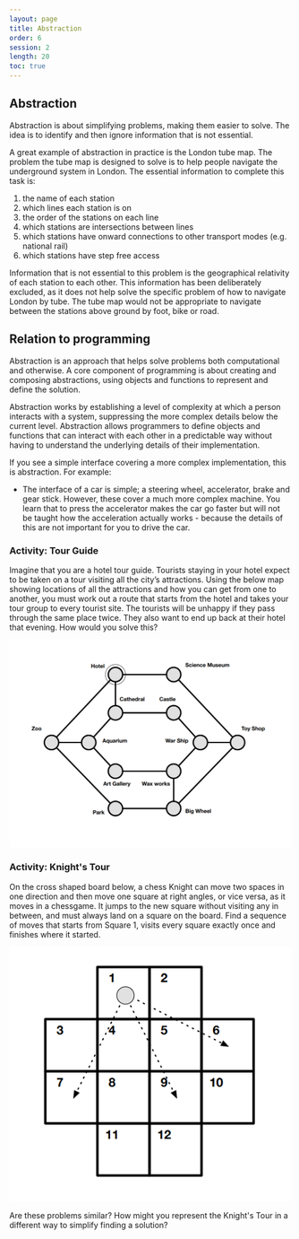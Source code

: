 ```yaml
---
layout: page
title: Abstraction
order: 6
session: 2
length: 20
toc: true
---
```


## Abstraction

Abstraction is about simplifying problems, making them easier to solve. The idea is to identify and then ignore information that is not essential.

A great example of abstraction in practice is the London tube map. The problem the tube map is designed to solve is to help people navigate the underground system in London. The essential information to complete this task is:

1. the name of each station
2. which lines each station is on
3. the order of the stations on each line
4. which stations are intersections between lines
5. which stations have onward connections to other transport modes (e.g. national rail)
6. which stations have step free access

Information that is not essential to this problem is the geographical relativity of each station to each other. This information has been deliberately excluded, as it does not help solve the specific problem of how to navigate London by tube. The tube map would not be appropriate to navigate between the stations above ground by foot, bike or road. 

## Relation to programming

Abstraction is an approach that helps solve problems both computational and otherwise. A core component of programming is about creating and composing abstractions, using objects and functions to represent and define the solution. 

Abstraction works by establishing a level of complexity at which a person interacts with a system, suppressing the more complex details below the current level. Abstraction allows programmers to define objects and functions that can interact with each other in a predictable way without having to understand the underlying details of their implementation. 

If you see a simple interface covering a more complex implementation, this is abstraction. For example:
* The interface of a car is simple; a steering wheel, accelerator, brake and gear stick. However, these cover a much more complex machine. You learn that to press the accelerator makes the car go faster but will not be taught how the acceleration actually works - because the details of this are not important for you to drive the car.


### Activity: Tour Guide

Imagine that you are a hotel tour guide. Tourists staying in your hotel expect to be taken on a tour visiting all the city’s attractions. Using the below map showing locations of all the attractions and how you can get from one to another, you must work out a route that starts from the hotel and takes your tour group to every tourist site. The tourists will be unhappy if they pass through the same place twice. They also want to end up back at their hotel that evening. How would you solve this?

![tourguide](../images/tour_guide.png)

### Activity: Knight's Tour

On the cross shaped board below, a chess Knight can move two spaces in one direction and then move one square at right angles, or vice versa, as it moves in a chessgame. It jumps to the new square without visiting any in between, and must always land on a square on the board. Find a sequence of moves that starts from Square 1, visits every square exactly once and finishes where it started.

![knightstour](../images/knights_tour.png)

Are these problems similar? How might you represent the Knight's Tour in a different way to simplify finding a solution?

